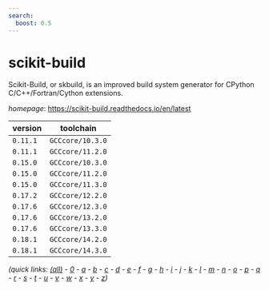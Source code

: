 ```yaml
---
search:
  boost: 0.5
---
```

# scikit-build

Scikit-Build, or skbuild, is an improved build system generator for CPython C/C++/Fortran/Cython extensions.

*homepage*: <https://scikit-build.readthedocs.io/en/latest>

version | toolchain
--------|----------
``0.11.1`` | ``GCCcore/10.3.0``
``0.11.1`` | ``GCCcore/11.2.0``
``0.15.0`` | ``GCCcore/10.3.0``
``0.15.0`` | ``GCCcore/11.2.0``
``0.15.0`` | ``GCCcore/11.3.0``
``0.17.2`` | ``GCCcore/12.2.0``
``0.17.6`` | ``GCCcore/12.3.0``
``0.17.6`` | ``GCCcore/13.2.0``
``0.17.6`` | ``GCCcore/13.3.0``
``0.18.1`` | ``GCCcore/14.2.0``
``0.18.1`` | ``GCCcore/14.3.0``


*(quick links: [(all)](../index.md) - [0](../0/index.md) - [a](../a/index.md) - [b](../b/index.md) - [c](../c/index.md) - [d](../d/index.md) - [e](../e/index.md) - [f](../f/index.md) - [g](../g/index.md) - [h](../h/index.md) - [i](../i/index.md) - [j](../j/index.md) - [k](../k/index.md) - [l](../l/index.md) - [m](../m/index.md) - [n](../n/index.md) - [o](../o/index.md) - [p](../p/index.md) - [q](../q/index.md) - [r](../r/index.md) - [s](../s/index.md) - [t](../t/index.md) - [u](../u/index.md) - [v](../v/index.md) - [w](../w/index.md) - [x](../x/index.md) - [y](../y/index.md) - [z](../z/index.md))*

